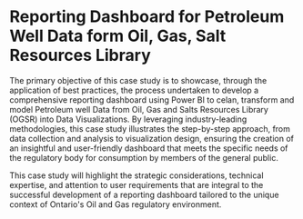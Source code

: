 # Reporting Dashboard for Petroleum Well Data form Oil, Gas, Salt Resources Library

The primary objective of this case study is to showcase, through the application of best practices, the process undertaken to develop a comprehensive reporting dashboard using Power BI to celan, transform and model Petroleum well Data from Oil, Gas and Salts Resources Library (OGSR) into Data Visualizations. By leveraging industry-leading methodologies, this case study illustrates the step-by-step approach, from data collection and analysis to visualization design, ensuring the creation of an insightful and user-friendly dashboard that meets the specific needs of the regulatory body for consumption by members of the general public.

This case study will highlight the strategic considerations, technical expertise, and attention to user requirements that are integral to the successful development of a reporting dashboard tailored to the unique context of Ontario's Oil and Gas regulatory environment.
